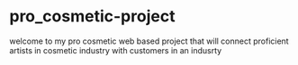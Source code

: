 # pro_cosmetic-project
 welcome to my pro cosmetic web based project
 that will connect proficient artists in cosmetic industry with customers in an indusrty
